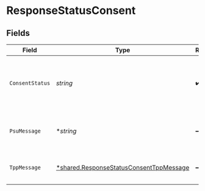 # ResponseStatusConsent


## Fields

| Field                                                                                             | Type                                                                                              | Required                                                                                          | Description                                                                                       | Example                                                                                           |
| ------------------------------------------------------------------------------------------------- | ------------------------------------------------------------------------------------------------- | ------------------------------------------------------------------------------------------------- | ------------------------------------------------------------------------------------------------- | ------------------------------------------------------------------------------------------------- |
| `ConsentStatus`                                                                                   | *string*                                                                                          | :heavy_check_mark:                                                                                | Estado de la transacción (solicitud de consentimiento identificado por consent-id)                | valid                                                                                             |
| `PsuMessage`                                                                                      | **string*                                                                                         | :heavy_minus_sign:                                                                                | Texto enviado al TPP a través del HUB para ser mostrado al PSU.                                   | Informacion para PSU                                                                              |
| `TppMessage`                                                                                      | [*shared.ResponseStatusConsentTppMessage](../../models/shared/responsestatusconsenttppmessage.md) | :heavy_minus_sign:                                                                                | Mensaje para el TPP enviado a través del HUB.                                                     |                                                                                                   |